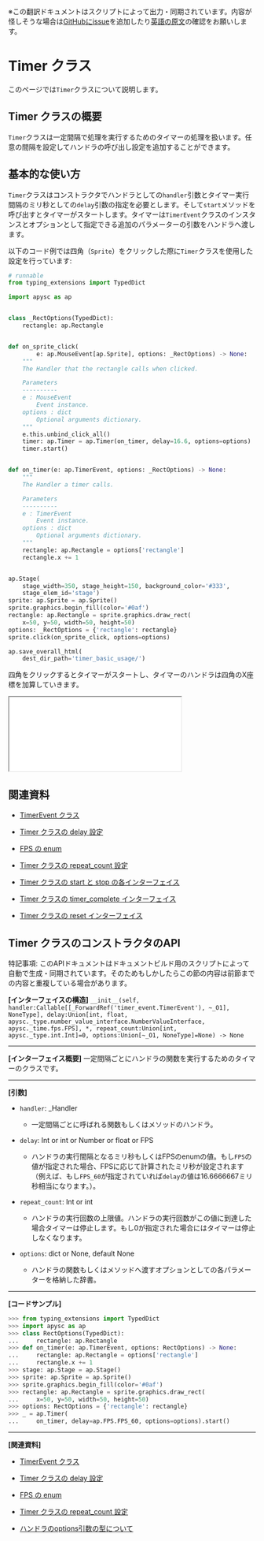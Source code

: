 <span class="inconspicuous-txt">※この翻訳ドキュメントはスクリプトによって出力・同期されています。内容が怪しそうな場合は<a href="https://github.com/simon-ritchie/apysc/issues" target="_blank">GitHubにissue</a>を追加したり[英語の原文](../en/timer.html)の確認をお願いします。</span>

# Timer クラス

このページでは`Timer`クラスについて説明します。

## Timer クラスの概要

`Timer`クラスは一定間隔で処理を実行するためのタイマーの処理を扱います。任意の間隔を設定してハンドラの呼び出し設定を追加することができます。

## 基本的な使い方

`Timer`クラスはコンストラクタでハンドラとしての`handler`引数とタイマー実行間隔のミリ秒としての`delay`引数の指定を必要とします。そして`start`メソッドを呼び出すとタイマーがスタートします。タイマーは`TimerEvent`クラスのインスタンスとオプションとして指定できる追加のパラメーターの引数をハンドラへ渡します。

以下のコード例では四角（`Sprite`）をクリックした際に`Timer`クラスを使用した設定を行っています:

```py
# runnable
from typing_extensions import TypedDict

import apysc as ap


class _RectOptions(TypedDict):
    rectangle: ap.Rectangle


def on_sprite_click(
        e: ap.MouseEvent[ap.Sprite], options: _RectOptions) -> None:
    """
    The Handler that the rectangle calls when clicked.

    Parameters
    ----------
    e : MouseEvent
        Event instance.
    options : dict
        Optional arguments dictionary.
    """
    e.this.unbind_click_all()
    timer: ap.Timer = ap.Timer(on_timer, delay=16.6, options=options)
    timer.start()


def on_timer(e: ap.TimerEvent, options: _RectOptions) -> None:
    """
    The Handler a timer calls.

    Parameters
    ----------
    e : TimerEvent
        Event instance.
    options : dict
        Optional arguments dictionary.
    """
    rectangle: ap.Rectangle = options['rectangle']
    rectangle.x += 1


ap.Stage(
    stage_width=350, stage_height=150, background_color='#333',
    stage_elem_id='stage')
sprite: ap.Sprite = ap.Sprite()
sprite.graphics.begin_fill(color='#0af')
rectangle: ap.Rectangle = sprite.graphics.draw_rect(
    x=50, y=50, width=50, height=50)
options: _RectOptions = {'rectangle': rectangle}
sprite.click(on_sprite_click, options=options)

ap.save_overall_html(
    dest_dir_path='timer_basic_usage/')
```

四角をクリックするとタイマーがスタートし、タイマーのハンドラは四角のX座標を加算していきます。

<iframe src="static/timer_basic_usage/index.html" width="350" height="150"></iframe>

## 関連資料

- [TimerEvent クラス](jp_timer_event.md)
- [Timer クラスの delay 設定](jp_timer_delay.md)

- [FPS の enum](jp_fps.md)
- [Timer クラスの repeat_count 設定](jp_timer_repeat_count.md)

- [Timer クラスの start と stop の各インターフェイス](jp_timer_start_and_stop.md)
- [Timer クラスの timer_complete インターフェイス](jp_timer_complete.md)

- [Timer クラスの reset インターフェイス](jp_timer_reset.md)

## Timer クラスのコンストラクタのAPI

<span class="inconspicuous-txt">特記事項: このAPIドキュメントはドキュメントビルド用のスクリプトによって自動で生成・同期されています。そのためもしかしたらこの節の内容は前節までの内容と重複している場合があります。</span>

**[インターフェイスの構造]** `__init__(self, handler:Callable[[_ForwardRef('timer_event.TimerEvent'), ~_O1], NoneType], delay:Union[int, float, apysc._type.number_value_interface.NumberValueInterface, apysc._time.fps.FPS], *, repeat_count:Union[int, apysc._type.int.Int]=0, options:Union[~_O1, NoneType]=None) -> None`<hr>

**[インターフェイス概要]** 一定間隔ごとにハンドラの関数を実行するためのタイマーのクラスです。<hr>

**[引数]**

- `handler`: _Handler
  - 一定間隔ごとに呼ばれる関数もしくはメソッドのハンドラ。

- `delay`: Int or int or Number or float or FPS
  - ハンドラの実行間隔となるミリ秒もしくはFPSのenumの値。もし`FPS`の値が指定された場合、FPSに応じて計算されたミリ秒が設定されます（例えば、もし`FPS_60`が指定されていれば`delay`の値は16.6666667ミリ秒相当になります。）。

- `repeat_count`: Int or int
  - ハンドラの実行回数の上限値。ハンドラの実行回数がこの値に到達した場合タイマーは停止します。もし0が指定された場合にはタイマーは停止しなくなります。

- `options`: dict or None, default None
  - ハンドラの関数もしくはメソッドへ渡すオプションとしての各パラメーターを格納した辞書。

<hr>

**[コードサンプル]**

```py
>>> from typing_extensions import TypedDict
>>> import apysc as ap
>>> class RectOptions(TypedDict):
...     rectangle: ap.Rectangle
>>> def on_timer(e: ap.TimerEvent, options: RectOptions) -> None:
...     rectangle: ap.Rectangle = options['rectangle']
...     rectangle.x += 1
>>> stage: ap.Stage = ap.Stage()
>>> sprite: ap.Sprite = ap.Sprite()
>>> sprite.graphics.begin_fill(color='#0af')
>>> rectangle: ap.Rectangle = sprite.graphics.draw_rect(
...     x=50, y=50, width=50, height=50)
>>> options: RectOptions = {'rectangle': rectangle}
>>> _ = ap.Timer(
...     on_timer, delay=ap.FPS.FPS_60, options=options).start()
```

<hr>

**[関連資料]**

- [TimerEvent クラス](https://simon-ritchie.github.io/apysc/jp_timer_event.html)
- [Timer クラスの delay 設定](https://simon-ritchie.github.io/apysc/jp_timer_delay.html)

- [FPS の enum](https://simon-ritchie.github.io/apysc/jp_fps.html)
- [Timer クラスの repeat_count 設定](https://simon-ritchie.github.io/apysc/jp_timer_repeat_count.html)

- [ハンドラのoptions引数の型について](https://simon-ritchie.github.io/apysc/jp_about_handler_options_type.html)